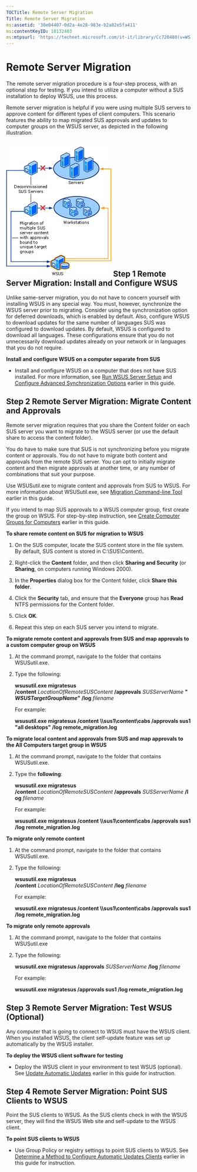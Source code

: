 ```yaml
---
TOCTitle: Remote Server Migration
Title: Remote Server Migration
ms:assetid: '30e04407-0d2a-4e28-983e-b2a82e5fa411'
ms:contentKeyID: 18132403
ms:mtpsurl: 'https://technet.microsoft.com/it-it/library/Cc720480(v=WS.10)'
---
```


Remote Server Migration
=======================

The remote server migration procedure is a four-step process, with an optional step for testing. If you intend to utilize a computer without a SUS installation to deploy WSUS, use this process.

Remote server migration is helpful if you were using multiple SUS servers to approve content for different types of client computers. This scenario features the ability to map migrated SUS approvals and updates to computer groups on the WSUS server, as depicted in the following illustration.

![](images/Cc720480.9cee53da-ae9a-4991-b2ae-824f6279d4d1(WS.10).gif)
Step 1 Remote Server Migration: Install and Configure WSUS
----------------------------------------------------------

Unlike same-server migration, you do not have to concern yourself with installing WSUS in any special way. You must, however, synchronize the WSUS server prior to migrating. Consider using the synchronization option for deferred downloads, which is enabled by default. Also, configure WSUS to download updates for the same number of languages SUS was configured to download updates. By default, WSUS is configured to download all languages. These configurations ensure that you do not unnecessarily download updates already on your network or in languages that you do not require.

**Install and configure WSUS on a computer separate from SUS**
-   Install and configure WSUS on a computer that does not have SUS installed. For more information, see [Run WSUS Server Setup](https://technet.microsoft.com/63c82e0c-f8b0-451d-b32b-2275385920df) and [Configure Advanced Synchronization Options](https://technet.microsoft.com/75060d37-429c-4cf8-a5ee-708470794b7c) earlier in this guide.

Step 2 Remote Server Migration: Migrate Content and Approvals
-------------------------------------------------------------

Remote server migration requires that you share the Content folder on each SUS server you want to migrate to the WSUS server (or use the default share to access the content folder).

You do have to make sure that SUS is not synchronizing before you migrate content or approvals. You do not have to migrate both content and approvals from the remote SUS server. You can opt to initially migrate content and then migrate approvals at another time, or any number of combinations that suit your purpose.

Use WSUSutil.exe to migrate content and approvals from SUS to WSUS. For more information about WSUSutil.exe, see [Migration Command-line Tool](https://technet.microsoft.com/c06eceaf-a4f6-4b74-a694-75960fdf706b) earlier in this guide.

If you intend to map SUS approvals to a WSUS computer group, first create the group on WSUS. For step-by-step instruction, see [Create Computer Groups for Computers](https://technet.microsoft.com/07c6fa5b-7588-43f2-a495-45df16a2958a) earlier in this guide.

**To share remote content on SUS for migration to WSUS**
1.  On the SUS computer, locate the SUS content store in the file system. By default, SUS content is stored in C:\\SUS\\Content\\.

2.  Right-click the **Content** folder, and then click **Sharing and Security** (or **Sharing**, on computers running Windows 2000).

3.  In the **Properties** dialog box for the Content folder, click **Share this folder**.

4.  Click the **Security** tab, and ensure that the **Everyone** group has **Read** NTFS permissions for the Content folder.

5.  Click **OK**.

6.  Repeat this step on each SUS server you intend to migrate.

**To migrate remote content and approvals from SUS and map approvals to a custom computer group on WSUS**
1.  At the command prompt, navigate to the folder that contains WSUSutil.exe.

2.  Type the following:

    **wsusutil.exe migratesus /content** *LocationOfRemoteSUSContent* **/approvals** *SUSServerName* **"***WSUSTargetGroupName***" /log** *filename*

    For example:

    **wsusutil.exe migratesus /content \\\\sus1\\content\\cabs /approvals sus1 "all desktops" /log remote\_migration.log**

**To migrate local content and approvals from SUS and map approvals to the All Computers target group in WSUS**
1.  At the command prompt, navigate to the folder that contains WSUSutil.exe.

2.  Type the **following**:

    **wsusutil.exe migratesus /content** *LocationOfRemoteSUSContent* **/approvals** *SUSServerName* **/log** *filename*

    For example:

    **wsusutil.exe migratesus /content \\\\sus1\\content\\cabs /approvals sus1 /log remote\_migration.log**

**To migrate only remote content**
1.  At the command prompt, navigate to the folder that contains WSUSutil.exe.

2.  Type the following:

    **wsusutil.exe migratesus /content** *LocationOfRemoteSUSContent* **/log** *filename*

    For example:

    **wsusutil.exe migratesus /content \\\\sus1\\content\\cabs /approvals sus1 /log remote\_migration.log**

**To migrate only remote approvals**
1.  At the command prompt, navigate to the folder that contains WSUSutil.exe

2.  Type the following:

    **wsusutil.exe migratesus /approvals** *SUSServerName* **/log** *filename*

    For example:

    **wsusutil.exe migratesus /approvals sus1 /log remote\_migration.log**

Step 3 Remote Server Migration: Test WSUS (Optional)
----------------------------------------------------

Any computer that is going to connect to WSUS must have the WSUS client. When you installed WSUS, the client self-update feature was set up automatically by the WSUS installer.

**To deploy the WSUS client software for testing**
-   Deploy the WSUS client in your environment to test WSUS (optional). See [Update Automatic Updates](https://technet.microsoft.com/4de6a129-fbf1-41ef-b255-5510554713c5) earlier in this guide for instruction.

Step 4 Remote Server Migration: Point SUS Clients to WSUS
---------------------------------------------------------

Point the SUS clients to WSUS. As the SUS clients check in with the WSUS server, they will find the WSUS Web site and self-update to the WSUS client.

**To point SUS clients to WSUS**
-   Use Group Policy or registry settings to point SUS clients to WSUS. See [Determine a Method to Configure Automatic Updates Clients](https://technet.microsoft.com/8b786951-a481-49a6-a0e6-69189e58f2ab) earlier in this guide for instruction.
